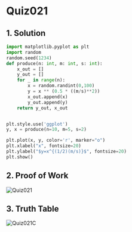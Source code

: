 # Quiz021

## 1. Solution
```.py
import matplotlib.pyplot as plt
import random
random.seed(1234)
def produce(n: int, m: int, s: int):
    x_out = []
    y_out = []
    for _ in range(n):
        x = random.randint(0,100)
        y = x ** (0.5 * ((m/s)**2))
        x_out.append(x)
        y_out.append(y)
    return y_out, x_out


plt.style.use('ggplot')
y, x = produce(n=10, m=5, s=2)

plt.plot(x, y, color='r', marker="o")
plt.xlabel("x", fontsize=20)
plt.ylabel("$y=x^{(1/2)(m/s)}$", fontsize=20)
plt.show()
```
## 2. Proof of Work
![Quiz021](https://github.com/AntGra25/unit2-CS24/assets/142757981/c733413d-9536-47f4-ad9f-2c2241955b8a)

## 3. Truth Table
![Quiz021C](https://github.com/AntGra25/unit2-CS24/assets/142757981/c3e3ae2f-0c78-48e5-84c0-ac7e02068bdf)
